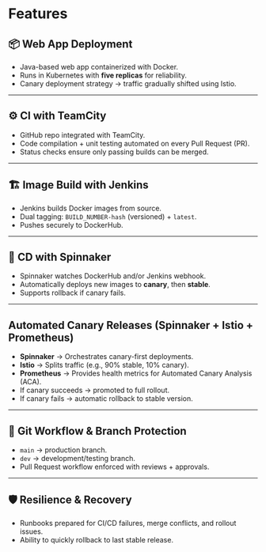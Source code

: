 # Features

## 📦 Web App Deployment
- Java-based web app containerized with Docker.  
- Runs in Kubernetes with **five replicas** for reliability.  
- Canary deployment strategy → traffic gradually shifted using Istio.  

---

## ⚙️ CI with TeamCity
- GitHub repo integrated with TeamCity.  
- Code compilation + unit testing automated on every Pull Request (PR).  
- Status checks ensure only passing builds can be merged.  

---

## 🏗️ Image Build with Jenkins
- Jenkins builds Docker images from source.  
- Dual tagging: `BUILD_NUMBER-hash` (versioned) + `latest`.  
- Pushes securely to DockerHub.  

---

## 🚀 CD with Spinnaker
- Spinnaker watches DockerHub and/or Jenkins webhook.  
- Automatically deploys new images to **canary**, then **stable**.  
- Supports rollback if canary fails.  

---

## Automated Canary Releases (Spinnaker + Istio + Prometheus)
- **Spinnaker** → Orchestrates canary-first deployments.
- **Istio** → Splits traffic (e.g., 90% stable, 10% canary).
- **Prometheus** → Provides health metrics for Automated Canary Analysis (ACA).
- If canary succeeds → promoted to full rollout.
- If canary fails → automatic rollback to stable version.


---

## 🌿 Git Workflow & Branch Protection
- `main` → production branch.  
- `dev` → development/testing branch.  
- Pull Request workflow enforced with reviews + approvals.  

---

## 🛡️ Resilience & Recovery
- Runbooks prepared for CI/CD failures, merge conflicts, and rollout issues.  
- Ability to quickly rollback to last stable release.  